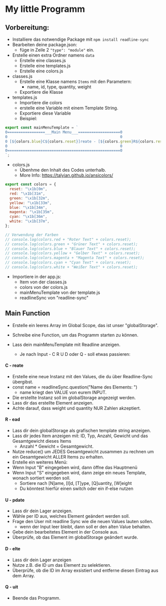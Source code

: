 # My little Programm

## Vorbereitung:

- Installiere das notwendige Package mit `npm install readline-sync`
- Bearbeiten deine package.json:
  - füge in Zeile 2 `"type": "module"` ein.
- Erstelle einen extra Ordner namens `data`
  - Erstelle eine classes.js
  - Erstelle eine templates.js
  - Erstelle eine colors.js
- classes.js
  - Erstelle eine Klasse namens `Items` mit den Parametern:
    - name, id, type, quantity, weight
  - Exportiere die Klasse
- templates.js
  - Importiere die colors
  - erstelle eine Variable mit einem Template String.
  - Exportiere diese Variable
  - Beispiel:

```js
export const mainMenuTemplate = `
0=================___Main Menu___===================0
0                                                   0
0 [${colors.blue}C${colors.reset}]reate - [${colors.green}R${colors.reset}]ead - [${colors.yellow}U${colors.reset}]pdate - [${colors.red}D${colors.reset}]elete - [${colors.magenta}Q${colors.reset}]uit  0
0                                                   0
0===================================================0
`;
```

- colors.js
  - Übenhme den Inhalt des Codes unterhalb.
  - More Info: https://talyian.github.io/ansicolors/

```js
export const colors = {
  reset: "\x1b[0m",
  red: "\x1b[31m",
  green: "\x1b[32m",
  yellow: "\x1b[33m",
  blue: "\x1b[34m",
  magenta: "\x1b[35m",
  cyan: "\x1b[36m",
  white: "\x1b[37m",
};

// Verwendung der Farben
// console.log(colors.red + "Roter Text" + colors.reset);
// console.log(colors.green + "Grüner Text" + colors.reset);
// console.log(colors.blue + "Blauer Text" + colors.reset);
// console.log(colors.yellow + "Gelber Text" + colors.reset);
// console.log(colors.magenta + "Magenta Text" + colors.reset);
// console.log(colors.cyan + "Cyan Text" + colors.reset);
// console.log(colors.white + "Weißer Text" + colors.reset);
```

- Importiere in der app.js:
  - Item von der classes.js
  - colors von der colors.js
  - mainMenuTemplate von der template.js
  - readlineSync von "readline-sync"

## Main Function

- Erstelle ein leeres Array im Global Scope, das ist unser "globalStorage".
- Schreibe eine Function, um das Programm starten zu können.
- Lass dein mainMenuTemplate mit Readline anzeigen.

  - Je nach Input - C R U D oder Q - soll etwas passieren:

#### C - reate

- Erstelle eine neue Instanz mit den Values, die du über Readline-Sync übergibst.
- const name = readlineSync.question("Name des Elements: ")
  - name kriegt den VALUE von eurem INPUT.
- Die erstellte Instanz soll im globalStorage angezeigt werden.
- Lass dir das erstellte Element anzeigen.
- Achte darauf, dass weight und quantity NUR Zahlen akzeptiert.

#### R - ead

- Lass dir dein globalStorage als grafischen template string anzeigen.
- Lass dir jedes Item anzeigen mit: ID, Typ, Anzahl, Gewicht und das Gesamtgewicht dieses Items
  - Anzahl \* Gewicht = Gesamtgewicht.
- Nutze reduce() um JEDES Gesamtgewicht zusammen zu rechnen um ein Gesamtgewicht ALLER Items zu erhalten.
- Erstelle ein weiteres Menü:
- Wenn Input "B" eingegeben wird, dann öffne das Hauptmenü
- Wenn Input "S" eingegeben wird, dann zeige ein neues Template, wonach sortiert werden soll.
  - Sortiere nach [N]ame, [I]d, [T]ype, [Q]uantity, [W]eight
  - Du könntest hierfür einen switch oder ein if-else nutzen

#### U - pdate

- Lass dir dein Lager anzeigen.
- Wähle per ID aus, welches Element geändert werden soll.
- Frage den User mit readline Sync wie die neuen Values lauten sollen.
  - wenn der Input leer bleibt, dann soll er den alten Value behalten.
- Gebe dein bearbeitetes Element in der Console aus.
- Überprüfe, ob das Element im globalStorage geändert wurde.

#### D - elte

- Lass dir dein Lager anzeigen
- Nutze z.B. die ID um das Element zu selektieren.
- Überprüfe, ob die ID im Array exsistiert und entferne diesen Eintrag aus dem Array.

#### Q - uit

- Beende das Programm.
